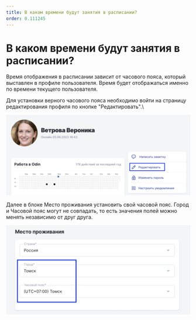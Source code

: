 ```yaml
---
title: В каком времени будут занятия в расписании?
order: 0.111245
---
```


# В каком времени будут занятия в расписании?

Время отображения в расписании зависит от часового пояса, который выставлен в профиле пользователя. Время будет отображаться именно по времени текущего пользователя.

Для установки верного часового пояса необходимо войти на страницу редактирования профиля по кнопке "Редактировать".\


![](<.gitbook/assets/image (92).png>)

Далее в блоке Место проживания установить свой часовой пояс. Город и Часовой пояс могут не совпадать, то есть значения полей можно менять независимо от друг друга.

![](<.gitbook/assets/image (93).png>)